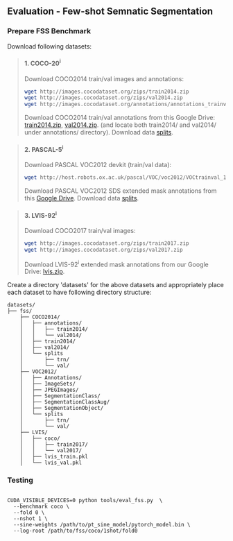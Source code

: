 ## Evaluation - Few-shot Semnatic Segmentation


### Prepare FSS Benchmark

Download following datasets:


> #### 1. COCO-20<sup>i</sup>
> Download COCO2014 train/val images and annotations: 
> ```bash
> wget http://images.cocodataset.org/zips/train2014.zip
> wget http://images.cocodataset.org/zips/val2014.zip
> wget http://images.cocodataset.org/annotations/annotations_trainval2014.zip
> ```
> Download COCO2014 train/val annotations from this Google Drive: [train2014.zip](https://drive.google.com/file/d/1cwup51kcr4m7v9jO14ArpxKMA4O3-Uge/view?usp=sharing), [val2014.zip](https://drive.google.com/file/d/1PNw4U3T2MhzAEBWGGgceXvYU3cZ7mJL1/view?usp=sharing). (and locate both train2014/ and val2014/ under annotations/ directory).
> Download data [splits](https://github.com/juhongm999/hsnet/tree/main/data/splits/coco).


> #### 2. PASCAL-5<sup>i</sup>
> Download PASCAL VOC2012 devkit (train/val data):
> ```bash
> wget http://host.robots.ox.ac.uk/pascal/VOC/voc2012/VOCtrainval_11-May-2012.tar
> ```
> Download PASCAL VOC2012 SDS extended mask annotations from this [Google Drive](https://drive.google.com/file/d/10zxG2VExoEZUeyQl_uXga2OWHjGeZaf2/view?usp=sharing).
> Download data [splits](https://github.com/juhongm999/hsnet/tree/main/data/splits/pascal).

> #### 3. LVIS-92<sup>i</sup>
> Download COCO2017 train/val images: 
> ```bash
> wget http://images.cocodataset.org/zips/train2017.zip
> wget http://images.cocodataset.org/zips/val2017.zip
> ```
> Download LVIS-92<sup>i</sup> extended mask annotations from our Google Drive: [lvis.zip](https://drive.google.com/file/d/1itJC119ikrZyjHB9yienUPD0iqV12_9y/view?usp=sharing).


Create a directory 'datasets' for the above datasets and appropriately place each dataset to have following directory structure:

    datasets/
    ├── fss/
        ├── COCO2014/ 
        │   ├── annotations/
        │   │   ├── train2014/
        │   │   └── val2014/
        │   ├── train2014/
        │   ├── val2014/
        │   └── splits
        │       ├── trn/
        │       └── val/
        ├── VOC2012/
        │   ├── Annotations/
        │   ├── ImageSets/
        │   ├── JPEGImages/
        │   ├── SegmentationClass/
        │   ├── SegmentationClassAug/
        │   ├── SegmentationObject/
        │   └── splits
        │       ├── trn/
        │       └── val/
        ├── LVIS/
        │   ├── coco/
        │   │   ├── train2017/
        │   │   └── val2017/
        │   ├── lvis_train.pkl
        │   └── lvis_val.pkl



### Testing

```

CUDA_VISIBLE_DEVICES=0 python tools/eval_fss.py  \
  --benchmark coco \
  --fold 0 \
  --nshot 1 \
  --sine-weights /path/to/pt_sine_model/pytorch_model.bin \
  --log-root /path/to/fss/coco/1shot/fold0
```

